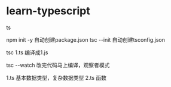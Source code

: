 # learn-typescript
ts 

npm init -y 自动创建package.json
tsc --init 自动创建tsconfig.json

tsc 1.ts 编译成1.js

tsc --watch 改完代码马上编译，观察者模式

1.ts 基本数据类型，复杂数据类型
2.ts 函数
